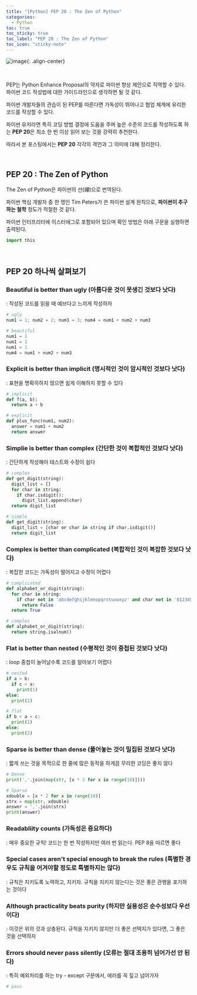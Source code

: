 ```yaml
---
title: "[Python] PEP 20 : The Zen of Python"
categories:
  - Python
toc: true
toc_sticky: true
toc_label: "PEP 20 : The Zen of Python"
toc_icon: "sticky-note"
---
```


![image](https://github.com/user-attachments/assets/757c613e-11f8-45f2-8a9b-d8f6679415b7){: .align-center}

<br>

PEP는 Python Enhance Proposal의 약자로 파이썬 향상 제안으로 직역할 수 있다. 파이썬 코드 작성법에 대한 가이드라인으로 생각하면 될 것 같다.

파이썬 개발자들의 관습이 된 PEP를 따른다면 가독성이 뛰어나고 협업 체계에 유리한 코드를 작성할 수 있다.

파이썬 유저라면 특히 코딩 방법 결정에 도움을 주며 높은 수준의 코드를 작성하도록 하는 **PEP 20**은 최소 한 번 이상 읽어 보는 것을 강력히 추천한다.

따라서 본 포스팅에서는 **PEP 20** 각각의 격언과 그 의미에 대해 정리한다.

<br>

## PEP 20 : The Zen of Python

The Zen of Python은 파이썬의 선(禪)으로 번역된다.

파이썬 핵심 개발자 중 한 명인 Tim Peters가 쓴 파이썬 설계 원칙으로, **파이썬이 추구하는 철학** 정도가 적절한 것 같다.

파이썬 인터프리터에 이스터에그로 포함되어 있으며 확인 방법은 아래 구문을 실행하면 출력된다.

```python
import this
```

<br>

## PEP 20 하나씩 살펴보기

### Beautiful is better than ugly (아름다운 것이 못생긴 것보다 낫다)
: 작성된 코드를 읽을 때 예브다고 느끼게 작성하자

```python
# ugly
num1 = 1; num2 = 2; num3 = 3; num4 = num1 + num2 + num3

# beautiful
num1 = 1
num1 = 1
num1 = 1
num4 = num1 + num2 + num3
```

### Explicit is better than implicit (명시적인 것이 암시적인 것보다 낫다)
: 표현을 명확히하지 않으면 쉽게 이해하지 못할 수 있다

```python
# implicit
def f(a, b):
  return a + b

# explicit
def plus_func(num1, num2):
  answer = num1 + num2
  return answer
```

### Simplie is better than complex (간단한 것이 복합적인 것보다 낫다)
: 간단하게 작성해야 테스트와 수정이 쉽다

```python
# complex
def get_digit(string):
  digit_list = []
  for char in string:
    if char.isdigit():
      digit_list.append(char)
  return digit_list

# simple
def get_digit(string):
  digit_list = [char or char in string if char.isdigit()]
  return digit_list
```

### Complex is better than complicated (복합적인 것이 복잡한 것보다 낫다)
: 복잡한 코드는 가독성이 떨어지고 수정이 어렵다

```python
# complicated
def alphabet_or_digit(string):
  for char in string:
    if char not in 'abcdefghijklmnopqrstuvwxyz' and char not in '0123456789':
      return False
  return True

# complex
def alphabet_or_digit(string):
  return string.isalnum()
```

### Flat is better than nested (수평적인 것이 중첩된 것보다 낫다)
: loop 중첩이 늘어날수록 코드를 알아보기 어렵다

```python
# nested
if a > b:
  if c > a:
    print(1)
else:
  print(2)

# flat
if b < a < c:
  print(1)
else:
  print(2)
```

### Sparse is better than dense (풀어놓는 것이 밀집된 것보다 낫다)
: 짧게 쓰는 것을 목적으로 한 줄에 많은 동작을 하게끔 무리한 코딩은 좋지 않다

```python
# Dense
print(','.join(map(str, [x * 2 for x in range(10)])))

# Sparse
xdouble = [x * 2 for x in range(10)]
strx = map(str, xdouble)
answer = ','.join(strx)
print(answer)
```

### Readabliity counts (가독성은 중요하다)
: 매우 중요한 규칙! 코드는 한 번 작성하지만 여러 번 읽는다. PEP 8을 따르면 좋다

### Special cases aren't special enough to break the rules (특별한 경우도 규칙을 어겨야할 정도로 특별하지는 않다)
: 규칙은 지키도록 노력하고, 지키자. 규칙을 지키지 않는다는 것은 좋은 관행을 포기하는 것이다

### Although practicality beats purity (하지만 실용성은 순수성보다 우선이다)
: 이것은 위의 것과 상충된다. 규칙을 지키지 않지만 더 좋은 선택지가 있다면, 그 좋은 것을 선택하자

### Errors should never pass silently (오류는 절대 조용히 넘어가선 안 된다)
: 특히 예외처리를 하는 try - except 구문에서, 에러를 꼭 짚고 넘어가자

```python
# pass




























